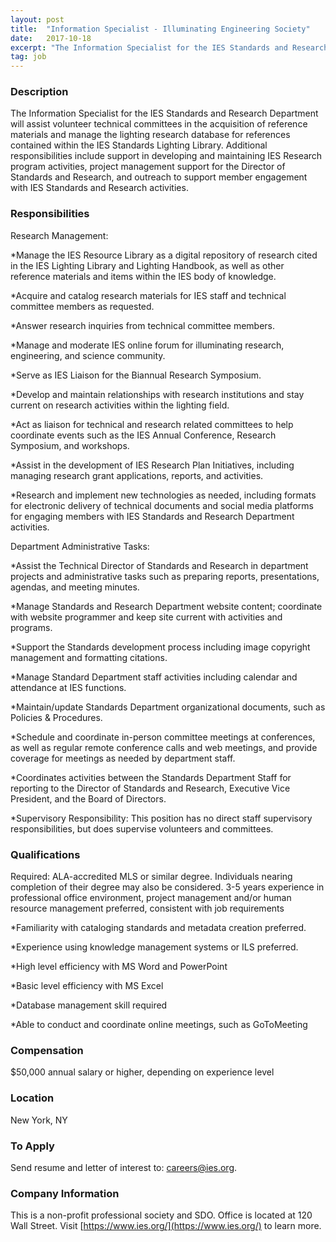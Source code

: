 ```yaml
---
layout: post
title:  "Information Specialist - Illuminating Engineering Society"
date:   2017-10-18
excerpt: "The Information Specialist for the IES Standards and Research Department will assist volunteer technical committees in the acquisition of reference materials and manage the lighting research database for references contained within the IES Standards Lighting Library. Additional responsibilities include support in developing and maintaining IES Research program activities, project management..."
tag: job
---
```


### Description   

The Information Specialist for the IES Standards and Research Department will assist volunteer technical committees in the acquisition of reference materials and manage the lighting research database for references contained within the IES Standards Lighting Library.   Additional responsibilities include support in developing and maintaining IES Research program activities, project management support for the Director of Standards and Research, and outreach to support member engagement with IES Standards and Research activities.


### Responsibilities   

Research Management:

*Manage the IES Resource Library as a digital repository of research cited in the IES Lighting Library and Lighting Handbook, as well as other reference materials and items within the IES body of knowledge.

*Acquire and catalog research materials for IES staff and technical committee members as requested.

*Answer research inquiries from technical committee members.

*Manage and moderate IES online forum for illuminating research, engineering, and science community.  

*Serve as IES Liaison for the Biannual Research Symposium. 

*Develop and maintain relationships with research institutions and stay current on research activities within the lighting field.

*Act as liaison for technical and research related committees to help coordinate events such as the IES Annual Conference, Research Symposium, and workshops.

*Assist in the development of IES Research Plan Initiatives, including managing research grant applications, reports, and activities.

*Research and implement new technologies as needed, including formats for electronic delivery of technical documents and social media platforms for engaging members with IES Standards and Research Department activities.

Department Administrative Tasks:

*Assist the Technical Director of Standards and Research in department projects and administrative tasks such as preparing reports, presentations, agendas, and meeting minutes.

*Manage Standards and Research Department website content; coordinate with website programmer and keep site current with activities and programs.  

*Support the Standards development process including image copyright management and formatting citations.

*Manage Standard Department staff activities including calendar and attendance at IES functions.

*Maintain/update Standards Department organizational documents, such as Policies & Procedures.

*Schedule and coordinate in-person committee meetings at conferences, as well as regular remote conference calls and web meetings, and provide coverage for meetings as needed by department staff.

*Coordinates activities between the Standards Department Staff for reporting to the Director of Standards and Research, Executive Vice President, and the Board of Directors.  

*Supervisory Responsibility: This position has no direct staff supervisory responsibilities, but does supervise volunteers and committees.



### Qualifications   

Required: ALA-accredited MLS or similar degree. Individuals nearing completion of their degree may also be considered. 3-5 years experience in professional office environment, project management and/or human resource management preferred, consistent with job requirements

*Familiarity with cataloging standards and metadata creation preferred.

*Experience using knowledge management systems or ILS preferred.

*High level efficiency with MS Word and PowerPoint

*Basic level efficiency with MS Excel

*Database management skill required

*Able to conduct and coordinate online meetings, such as GoToMeeting


### Compensation   

$50,000 annual salary or higher, depending on experience level


### Location   

New York, NY




### To Apply   

Send resume and letter of interest to: careers@ies.org.


### Company Information   

This is a non-profit professional society and SDO. Office is located at 120 Wall Street. Visit [https://www.ies.org/](https://www.ies.org/) to learn more.



